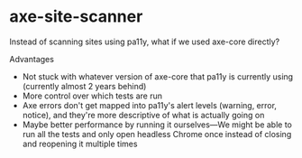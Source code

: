 # axe-site-scanner
Instead of scanning sites using pa11y, what if we used axe-core directly?

Advantages
* Not stuck with whatever version of axe-core that pa11y is currently using (currently almost 2 years behind)
* More control over which tests are run
* Axe errors don't get mapped into pa11y's alert levels (warning, error, notice), and they're more descriptive of what is actually going on
* Maybe better performance by running it ourselves—We might be able to run all the tests and only open headless Chrome once instead of closing and reopening it multiple times
